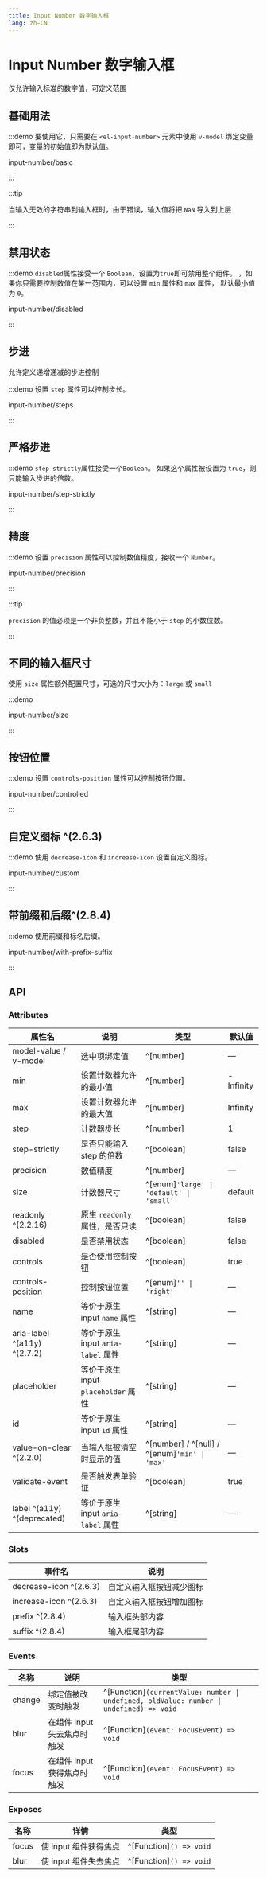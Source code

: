 ```yaml
---
title: Input Number 数字输入框
lang: zh-CN
---
```


# Input Number 数字输入框

仅允许输入标准的数字值，可定义范围

## 基础用法

:::demo 要使用它，只需要在 `<el-input-number>` 元素中使用 `v-model` 绑定变量即可，变量的初始值即为默认值。

input-number/basic

:::

:::tip

当输入无效的字符串到输入框时，由于错误，输入值将把 `NaN` 导入到上层

:::

## 禁用状态

:::demo `disabled`属性接受一个 `Boolean`，设置为`true`即可禁用整个组件。 ，如果你只需要控制数值在某一范围内，可以设置 `min` 属性和 `max` 属性， 默认最小值为 `0`。

input-number/disabled

:::

## 步进

允许定义递增递减的步进控制

:::demo 设置 `step` 属性可以控制步长。

input-number/steps

:::

## 严格步进

:::demo `step-strictly`属性接受一个`Boolean`。 如果这个属性被设置为 `true`，则只能输入步进的倍数。

input-number/step-strictly

:::

## 精度

:::demo 设置 `precision` 属性可以控制数值精度，接收一个 `Number`。

input-number/precision

:::

:::tip

`precision` 的值必须是一个非负整数，并且不能小于 `step` 的小数位数。

:::

## 不同的输入框尺寸

使用 `size` 属性额外配置尺寸，可选的尺寸大小为：`large` 或 `small`

:::demo

input-number/size

:::

## 按钮位置

:::demo 设置 `controls-position` 属性可以控制按钮位置。

input-number/controlled

:::

## 自定义图标 ^(2.6.3)

:::demo 使用 `decrease-icon` 和 `increase-icon` 设置自定义图标。

input-number/custom

:::

## 带前缀和后缀^(2.8.4)

:::demo 使用前缀和标名后缀。

input-number/with-prefix-suffix

:::

## API

### Attributes

| 属性名                         | 说明                           | 类型                                             | 默认值       |
| --------------------------- | ---------------------------- | ---------------------------------------------- | --------- |
| model-value / v-model       | 选中项绑定值                       | ^[number]                                      | —         |
| min                         | 设置计数器允许的最小值                  | ^[number]                                      | -Infinity |
| max                         | 设置计数器允许的最大值                  | ^[number]                                      | Infinity  |
| step                        | 计数器步长                        | ^[number]                                      | 1         |
| step-strictly               | 是否只能输入 step 的倍数              | ^[boolean]                                     | false     |
| precision                   | 数值精度                         | ^[number]                                      | —         |
| size                        | 计数器尺寸                        | ^[enum]`'large' \| 'default' \| 'small'`     | default   |
| readonly ^(2.2.16)          | 原生 `readonly` 属性，是否只读        | ^[boolean]                                     | false     |
| disabled                    | 是否禁用状态                       | ^[boolean]                                     | false     |
| controls                    | 是否使用控制按钮                     | ^[boolean]                                     | true      |
| controls-position           | 控制按钮位置                       | ^[enum]`'' \| 'right'`                        | —         |
| name                        | 等价于原生 input `name` 属性        | ^[string]                                      | —         |
| aria-label ^(a11y) ^(2.7.2) | 等价于原生 input `aria-label` 属性  | ^[string]                                      | —         |
| placeholder                 | 等价于原生 input `placeholder` 属性 | ^[string]                                      | —         |
| id                          | 等价于原生 input `id` 属性          | ^[string]                                      | —         |
| value-on-clear ^(2.2.0)     | 当输入框被清空时显示的值                 | ^[number] / ^[null] / ^[enum]`'min' \| 'max'` | —         |
| validate-event              | 是否触发表单验证                     | ^[boolean]                                     | true      |
| label ^(a11y) ^(deprecated) | 等价于原生 input `aria-label` 属性  | ^[string]                                      | —         |

### Slots

| 事件名                    | 说明           |
| ---------------------- | ------------ |
| decrease-icon ^(2.6.3) | 自定义输入框按钮减少图标 |
| increase-icon ^(2.6.3) | 自定义输入框按钮增加图标 |
| prefix ^(2.8.4)        | 输入框头部内容      |
| suffix ^(2.8.4)        | 输入框尾部内容      |

### Events

| 名称     | 说明                | 类型                                                                                           |
| ------ | ----------------- | -------------------------------------------------------------------------------------------- |
| change | 绑定值被改变时触发         | ^[Function]`(currentValue: number \| undefined, oldValue: number \| undefined) => void` |
| blur   | 在组件 Input 失去焦点时触发 | ^[Function]`(event: FocusEvent) => void`                                                  |
| focus  | 在组件 Input 获得焦点时触发 | ^[Function]`(event: FocusEvent) => void`                                                  |

### Exposes

| 名称    | 详情             | 类型                         |
| ----- | -------------- | -------------------------- |
| focus | 使 input 组件获得焦点 | ^[Function]`() => void` |
| blur  | 使 input 组件失去焦点 | ^[Function]`() => void` |

